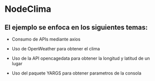 # NodeClima 
## El ejemplo se enfoca en los siguientes temas:

- Consumo de APIs mediante axios

- Uso de OpenWeather para obtener el clima

- Uso de la API opencagedata para obtener la longitud y latitud de un lugar

- Uso del paquete YARGS para obtener parametros de la consola
